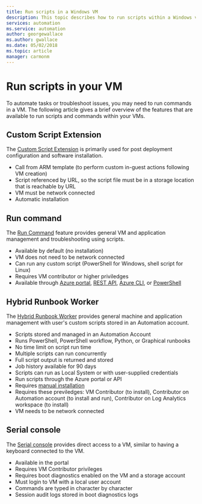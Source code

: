 ```yaml
---
title: Run scripts in a Windows VM
description: This topic describes how to run scripts within a Windows virtual machine
services: automation
ms.service: automation
author: georgewallace
ms.author: gwallace
ms.date: 05/02/2018
ms.topic: article
manager: carmonm
---
```

# Run scripts in your VM

To automate tasks or troubleshoot issues, you may need to run commands in a VM. The following article gives a brief overview of the features that are available to run scripts and commands within your VMs.

## Custom Script Extension

The [Custom Script Extension](extensions-customscript.md) is primarily used for post deployment configuration and software installation.

* Call from ARM template (to perform custom in-guest actions following VM creation)
* Script referenced by URL, so the script file must be in a storage location that is reachable by URL
* VM must be network connected
* Automatic installation

## Run command

The [Run Command](run-command.md) feature provides general VM and application management and troubleshooting using scripts.

* Available by default (no installation)
* VM does not need to be network connected
* Can run any custom script (PowerShell for Windows, shell script for Linux)
* Requires VM contributor or higher priviledges
* Available through [Azure portal](run-command.md), [REST API](/rest/api/compute/virtual%20machines%20run%20commands/runcommand), [Azure CLI](/cli/azure/vm/run-command?view=azure-cli-latest#az-vm-run-command-invoke), or [PowerShell](/powershell/module/azurerm.compute/invoke-azurermvmruncommand)

## Hybrid Runbook Worker

The [Hybrid Runbook Worker](../../automation/automation-hybrid-runbook-worker.md) provides general machine and application management with user's custom scripts stored in an Automation account.

* Scripts stored and managed in an Automation Account
* Runs PowerShell, PowerShell workflow, Python, or Graphical runbooks
* No time limit on script run time
* Multiple scripts can run concurrently
* Full script output is returned and stored
* Job history available for 90 days
* Scripts can run as Local System or with user-supplied credentials
* Run scripts through the Azure portal or API
* Requires [manual installation](../../automation/automation-windows-hrw-install.md)
* Requires these previledges: VM Contributor (to install), Contributor on Automation account (to install and run), Contributor on Log Analytics workspace (to install)
* VM needs to be network connected

## Serial console

The [Serial console](serial-console.md) provides direct access to a VM, similar to having a keyboard connected to the VM.

* Available in the portal
* Requires VM Contributor privileges
* Requires boot diagnostics enabled on the VM and a storage account
* Must login to VM with a local user account
* Commands are typed in character by character
* Session audit logs stored in boot diagnostics logs
